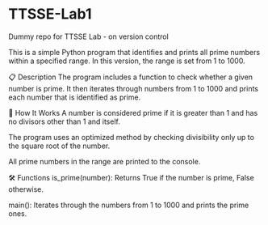 # TTSSE-Lab1
Dummy repo for TTSSE Lab - on version control

This is a simple Python program that identifies and prints all prime numbers within a specified range. In this version, the range is set from 1 to 1000.

📋 Description
The program includes a function to check whether a given number is prime. It then iterates through numbers from 1 to 1000 and prints each number that is identified as prime.

🧠 How It Works
A number is considered prime if it is greater than 1 and has no divisors other than 1 and itself.

The program uses an optimized method by checking divisibility only up to the square root of the number.

All prime numbers in the range are printed to the console.

🛠️ Functions
is_prime(number): Returns True if the number is prime, False otherwise.

main(): Iterates through the numbers from 1 to 1000 and prints the prime ones.

